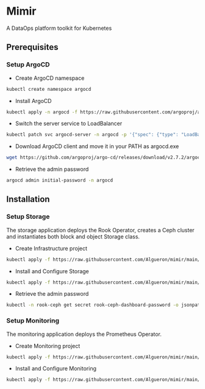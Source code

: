 # Mimir
A DataOps platform toolkit for Kubernetes

## Prerequisites

### Setup ArgoCD

- Create ArgoCD namespace
````bash
kubectl create namespace argocd
````

- Install ArgoCD
````bash
kubectl apply -n argocd -f https://raw.githubusercontent.com/argoproj/argo-cd/stable/manifests/install.yaml
````

- Switch the server service to LoadBalancer
````bash
kubectl patch svc argocd-server -n argocd -p '{"spec": {"type": "LoadBalancer"}}'
````

- Download ArgoCD client and move it in your PATH as argocd.exe
````bash
wget https://github.com/argoproj/argo-cd/releases/download/v2.7.2/argocd-windows-amd64.exe
````

- Retrieve the admin password
````bash
argocd admin initial-password -n argocd
````

## Installation

### Setup Storage

The storage application deploys the Rook Operator, creates a Ceph cluster and instantiates both block and object Storage class.

- Create Infrastructure project
````bash
kubectl apply -f https://raw.githubusercontent.com/Algueron/mimir/main/manifests/infrastructure/infrastructure-argo-project.yaml
````
- Install and Configure Storage
````bash
kubectl apply -f https://raw.githubusercontent.com/Algueron/mimir/main/manifests/infrastructure/rook-application.yaml
````
- Retrieve the admin password
````bash
kubectl -n rook-ceph get secret rook-ceph-dashboard-password -o jsonpath="{['data']['password']}" | base64 --decode && echo
````

### Setup Monitoring

The monitoring application deploys the Prometheus Operator.

- Create Monitoring project
````bash
kubectl apply -f https://raw.githubusercontent.com/Algueron/mimir/main/manifests/monitoring/monitoring-application.yaml
````
- Install and Configure Monitoring
````bash
kubectl apply -f https://raw.githubusercontent.com/Algueron/mimir/main/manifests/monitoring/monitoring-argo-project.yaml
````
